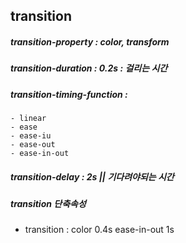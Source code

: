 ## transition

##### transition-property : color, transform
##### transition-duration : 0.2s : 걸리는 시간
##### transition-timing-function :
    - linear
    - ease
    - ease-iu
    - ease-out
    - ease-in-out
##### transition-delay : 2s || 기다려야되는 시간
##### transition 단축속성
- transition : color 0.4s ease-in-out 1s